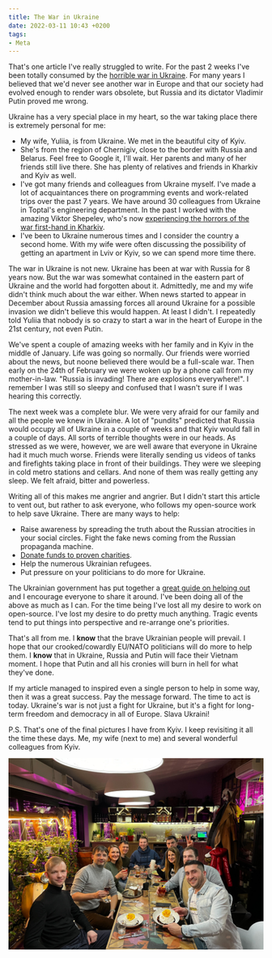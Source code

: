 ```yaml
---
title: The War in Ukraine
date: 2022-03-11 10:43 +0200
tags:
- Meta
---
```


That's one article I've really struggled to write. For the past 2 weeks I've been totally
consumed by the [horrible war in Ukraine](https://war.ukraine.ua). For many years I believed
that we'd never see another war in Europe and that our society had evolved enough to render
wars obsolete, but Russia and its dictator Vladimir Putin proved me wrong.

Ukraine has a very special place in my heart, so the war taking place there is extremely personal for me:

- My wife, Yuliia, is from Ukraine. We met in the beautiful city of Kyiv.
- She's from the region of Chernigiv, close to the border with Russia and Belarus. Feel free to Google it, I'll wait. Her parents and many of her friends still live there. She has plenty of relatives and friends in Kharkiv and Kyiv as well.
- I've got many friends and colleagues from Ukraine myself. I've made a lot of acquaintances there on programming events and work-related trips over the past 7 years. We have around 30 colleagues from Ukraine in Toptal's engineering department. In the past I worked with the amazing Viktor Shepelev, who's now [experiencing the horrors of the war first-hand in Kharkiv](https://zverok.space/blog/2022-03-03-WAR.html).
- I've been to Ukraine numerous times and I consider the country a second home. With my wife were often discussing the possibility of getting an apartment in Lviv or Kyiv, so we can spend more time there.

The war in Ukraine is not new. Ukraine has been at war with Russia for 8 years now. But the war was somewhat contained in the eastern part of Ukraine and the world had forgotten about it. Admittedly, me and my wife didn't think much about the war either. When news started to appear in December about Russia amassing forces all around Ukraine for a possible invasion we didn't believe this would happen. At least I didn't. I repeatedly told Yuliia that nobody is so crazy to start a war in the heart of Europe in the 21st century, not even Putin.

We've spent a couple of amazing weeks with her family and in Kyiv in the middle of January. Life was going so normally. Our friends were worried about the news, but noone believed there would be a full-scale war. Then early on the 24th of February we were woken up by a phone call from my mother-in-law. "Russia is invading! There are explosions everywhere!". I remember I was still so sleepy and confused that I wasn't sure if I was hearing this correctly.

The next week was a complete blur. We were very afraid for our family and all the people we knew in Ukraine. A lot of "pundits" predicted that Russia would occupy all of Ukraine in a couple of weeks and that Kyiv would fall in a couple of days. All sorts of terrible thoughts were in our heads. As stressed as we were, however, we are well aware that everyone in Ukraine had it much much worse. Friends were literally sending us videos of tanks and firefights taking place in front of their buildings. They were we sleeping in cold metro stations and cellars. And none of them was really getting any sleep. We felt afraid, bitter and powerless.

Writing all of this makes me angrier and angrier. But I didn't start this article to vent out, but rather to ask everyone, who follows my open-source work to help save Ukraine. There are many ways to help:

- Raise awareness by spreading the truth about the Russian atrocities in your social circles. Fight the fake news coming from the Russian propaganda machine.
- [Donate funds to proven charities](https://war.ukraine.ua/donate/).
- Help the numerous Ukrainian refugees.
- Put pressure on your politicians to do more for Ukraine.

The Ukrainian government has put together a [great guide on helping
out](https://war.ukraine.ua/support-ukraine/) and I encourage everyone to share
it around.  I've been doing all of the above as much as I can. For the time
being I've lost all my desire to work on open-source. I've lost my desire to do
pretty much anything. Tragic events tend to put things into perspective and
re-arrange one's priorities.

That's all from me. I **know** that the brave Ukrainian people will prevail. I hope that our crooked/cowardly EU/NATO politicians will do more to help them.
I **know** that in Ukraine, Russia and Putin will face their Vietnam moment.
I hope that Putin and all his cronies will burn in hell for what they've done.

If my article managed to inspired even a single person to help in some way, then it was a great success. Pay the message forward. The time to act is today. Ukraine's war is not just a
fight for Ukraine, but it's a fight for long-term freedom and democracy in all of Europe. Slava Ukraini!

P.S. That's one of the final pictures I have from Kyiv. I keep revisiting it all the time these days. Me, my wife (next to me) and several wonderful colleagues from Kyiv.

![emacs_with_pgtk.png](/assets/images/team_dinner_kyiv.jpg)
